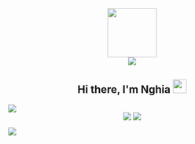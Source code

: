 <div id="header" align="center">
  <img src="https://media.giphy.com/media/M9gbBd9nbDrOTu1Mqx/giphy.gif" width="100"/> <br/>
  <img src="https://komarev.com/ghpvc/?username=nghia14302&style=for-the-badge" />
</div>

<div align="center">
       <h2> Hi there, I'm Nghia <img src="https://raw.githubusercontent.com/MartinHeinz/MartinHeinz/master/wave.gif" width="28px" /> </h2>
</div>

<img src="https://github-readme-stats.vercel.app/api?username=nghia14302&theme=tokyonight" />

<div align="center">
   <img align="top" src="https://github-readme-streak-stats.herokuapp.com/?user=nghia14302&theme=tokyonight" />
   <img align="top" src="https://github-readme-stats.vercel.app/api/top-langs/?username=nghia14302&theme=tokyonight" />
</div> 

![](https://github-profile-trophy.vercel.app/?username={username})
